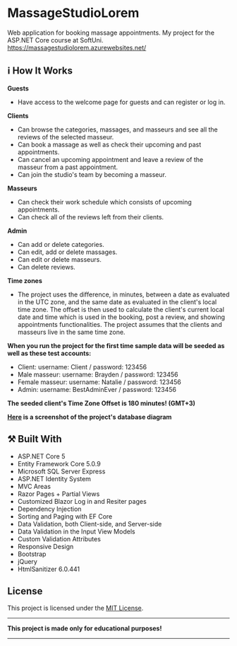 # MassageStudioLorem
Web application for booking massage appointments. My project for the ASP.NET Core course at SoftUni.
https://massagestudiolorem.azurewebsites.net/

## :information_source: How It Works

**Guests**
- Have access to the welcome page for guests and can register or log in.

**Clients**
- Can browse the categories, massages, and masseurs and see all the reviews of the selected masseur.
- Can book a massage as well as check their upcoming and past appointments.
- Can cancel an upcoming appointment and leave a review of the masseur from a past appointment.
- Can join the studio's team by becoming a masseur.

**Masseurs**
- Can check their work schedule which consists of upcoming appointments.
- Can check all of the reviews left from their clients.

**Admin**
- Can add or delete categories.
- Can edit, add or delete massages. 
- Can edit or delete masseurs.
- Can delete reviews.

**Time zones**
- The project uses the difference, in minutes, between a date as evaluated in the UTC zone, and the same date as evaluated in the client's local time zone. The offset is then used to calculate the client's current local date and time which is used in the booking, post a review, and showing appointments functionalities. The project assumes that the clients and masseurs live in the same time zone.

**When you run the project for the first time sample data will be seeded as well as these test accounts:**

- Client: username: Client / password: 123456
- Male masseur: username: Brayden / password: 123456
- Female masseur: username: Natalie / password: 123456
- Admin: username: BestAdminEver / password: 123456

**The seeded client's Time Zone Offset is 180 minutes! (GMT+3)**

**[Here](https://imgur.com/a/fvwuCm6) is a screenshot of the project's database diagram**

## :hammer_and_pick: Built With
- ASP.NET Core 5
- Entity Framework Core 5.0.9
- Microsoft SQL Server Express
- ASP.NET Identity System
- MVC Areas
- Razor Pages + Partial Views
- Customized Blazor Log in and Resiter pages
- Dependency Injection
- Sorting and Paging with EF Core
- Data Validation, both Client-side, and Server-side
- Data Validation in the Input View Models
- Custom Validation Attributes
- Responsive Design
- Bootstrap
- jQuery
- HtmlSanitizer 6.0.441
 
 ## License

This project is licensed under the [MIT License](LICENSE).

___
**This project is made only for educational purposes!**
___
